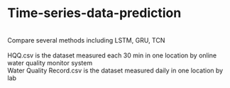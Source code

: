 # Time-series-data-prediction
 <br>
Compare several methods including LSTM, GRU, TCN <br><br>
HQQ.csv is the dataset measured each 30 min in one location by online water quality monitor system<br>
Water Quality Record.csv is the dataset measured daily in one location by lab
